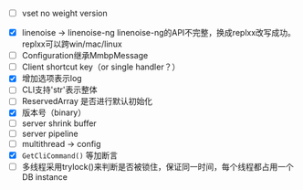 - [ ] vset no weight version
* [x] linenoise -> linenoise-ng
linenoise-ng的API不完整，换成replxx改写成功。
replxx可以跨win/mac/linux
* [ ] Configuration继承MmbpMessage
* [ ] Client shortcut key（or single handler？）
* [x] 增加选项表示log
* [ ] CLI支持'str'表示整体
* [ ] ReservedArray 是否进行默认初始化
* [x] 版本号（binary）
* [ ] server shrink buffer
* [ ] server pipeline
* [ ] multithread -> config
* [x] `GetCliCommand()` 等加断言
* [ ] 多线程采用trylock()来判断是否被锁住，保证同一时间，每个线程都占用一个DB instance